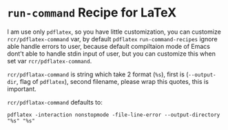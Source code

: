 # `run-command` Recipe for LaTeX

I am use only `pdflatex`, so you have little customization, you can customize `rcr/pdflatex-command` var, by default `pdflatex` `run-command-recipes` ignore able handle errors to user, because default compiltaion mode of Emacs dont't able to handle stdin input of user, but you can customize this when set var `rcr/pdflatex-command`.

`rcr/pdflatax-command` is string which take 2 format (`%s`), first is (`--output-dir`, flag of `pdflatex`), second filename, please wrap this quotes, this is important.

`rcr/pdflatax-command` defaults to:

```shell
pdflatex -interaction nonstopmode -file-line-error --output-directory "%s" "%s"
```
